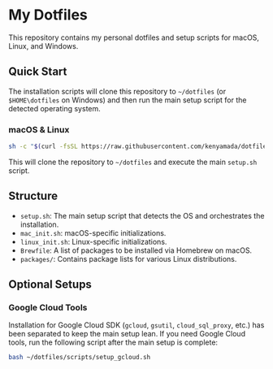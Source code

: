 # My Dotfiles

This repository contains my personal dotfiles and setup scripts for macOS, Linux, and Windows.

## Quick Start

The installation scripts will clone this repository to `~/dotfiles` (or `$HOME\dotfiles` on Windows) and then run the main setup script for the detected operating system.

### macOS & Linux

```bash
sh -c "$(curl -fsSL https://raw.githubusercontent.com/kenyamada/dotfiles/main/install.sh)"
```

This will clone the repository to `~/dotfiles` and execute the main `setup.sh` script.

## Structure

- `setup.sh`: The main setup script that detects the OS and orchestrates the installation.
- `mac_init.sh`: macOS-specific initializations.
- `linux_init.sh`: Linux-specific initializations.
- `Brewfile`: A list of packages to be installed via Homebrew on macOS.
- `packages/`: Contains package lists for various Linux distributions.

## Optional Setups

### Google Cloud Tools

Installation for Google Cloud SDK (`gcloud`, `gsutil`, `cloud_sql_proxy`, etc.) has been separated to keep the main setup lean. If you need Google Cloud tools, run the following script after the main setup is complete:

```bash
bash ~/dotfiles/scripts/setup_gcloud.sh
```